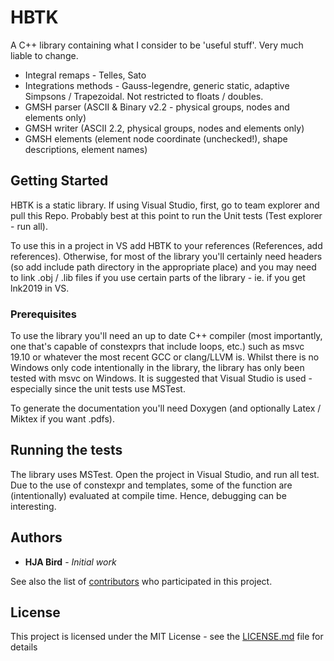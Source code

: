 # HBTK
A C++ library containing what I consider to be 'useful stuff'. Very much liable to change.

* Integral remaps - Telles, Sato
* Integrations methods - Gauss-legendre, generic static, adaptive Simpsons / Trapezoidal. Not restricted to floats / doubles.
* GMSH parser (ASCII & Binary v2.2 - physical groups, nodes and elements only)
* GMSH writer (ASCII 2.2, physical groups, nodes and elements only)
* GMSH elements (element node coordinate (unchecked!), shape descriptions, element names)

## Getting Started

HBTK is a static library. If using Visual Studio, first, go to team explorer and pull this Repo. Probably best at this point to run the Unit tests (Test explorer - run all). 

To use this in a project in VS add HBTK to your references (References, add references). Otherwise, for most of the library you'll certainly need headers (so add include path directory in the appropriate place) and you may need to link .obj / .lib files if you use certain parts of the library - ie. if you get lnk2019 in VS.

### Prerequisites

To use the library you'll need an up to date C++ compiler (most importantly, one that's capable
of constexprs that include loops, etc.) such as msvc 19.10 or whatever the most recent GCC or
clang/LLVM is. Whilst there is no Windows only code intentionally in the library, the library
has only been tested with msvc on Windows. It is suggested that Visual Studio is used - 
especially since the unit tests use MSTest.

To generate the documentation you'll need Doxygen (and optionally Latex / Miktex if
you want .pdfs).

## Running the tests

The library uses MSTest. Open the project in Visual Studio, and run all test.
Due to the use of constexpr and templates, some of the function are (intentionally)
evaluated at compile time. Hence, debugging can be interesting.

## Authors

* **HJA Bird** - *Initial work*

See also the list of [contributors](https://github.com/hjabird/Quad1D/contributors) who participated in this project.

## License

This project is licensed under the MIT License - see the [LICENSE.md](LICENSE.md) file for details
